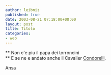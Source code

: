 ```yaml
---
author: leibniz
published: true
date: 2003-08-21 07:18:00+00:00
layout: post
title: Titolo
categories:
- web
---
```


   ** Non c'e piu il papa dei torroncini   
** E se ne e andato anche il Cavalier  [ Condorelli](http://www.ansa.it/fdg01/200308201112116543/200308201112116543.html).

Ansa
